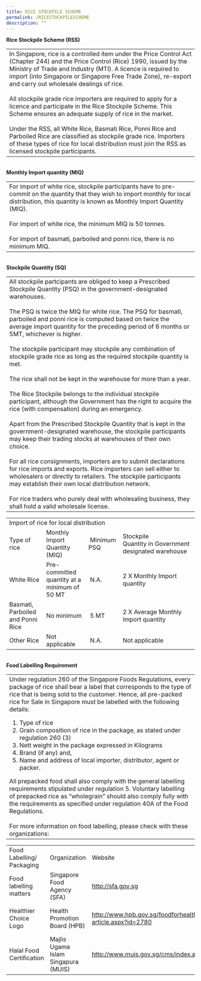 ```yaml
---
title: RICE STOCKPILE SCHEME
permalink: /RICESTOCKPILESCHEME
description: ""
---
```

<strong>Rice Stockpile Scheme (RSS)</strong>

<table cellspacing="0" cellpadding="10">
	<tbody>
		<tr>
			<td>In Singapore, rice is a controlled item under the Price Control Act (Chapter 244) and the Price Control (Rice) 1990, issued by the Ministry of Trade and Industry (MTI). A licence is required to import (into Singapore or Singapore Free Trade Zone), re-export and carry out wholesale dealings of rice.<br>
			<br>
			All stockpile grade rice importers are required&nbsp;to apply for a licence and&nbsp;participate in the Rice Stockpile Scheme. This Scheme ensures an adequate supply of rice in the market.<br>
			<br>
			Under the RSS, all White Rice, Basmati Rice, Ponni Rice and Parboiled Rice are classified as stockpile grade rice. Importers of these types of rice for local distribution must join the RSS as licensed stockpile participants.</td>
		</tr>
	</tbody>
</table><br>
<strong>Monthly Import quantity (MIQ)</strong>

<table cellspacing="0" cellpadding="10">
	<tbody>
<tr>
			<td>For import of white rice, stockpile participants have to pre-commit on the quantity that they wish to import monthly for local distribution, this quantity is known as Monthly Import Quantity (MIQ).<br>
			<br>
			For import of white rice, the minimum MIQ is 50 tonnes.<br>
			<br>
			For import of basmati, parboiled and ponni rice, there is no minimum MIQ.</td>
		</tr>
	</tbody>
</table><br>
<strong>Stockpile Quantity (SQ)</strong>
<table cellspacing="0" cellpadding="10">
	<tbody>
<tr>
			<td>All stockpile partcipants are obliged to keep a Prescribed Stockpile Quantity (PSQ) in the government-designated warehouses. <br>
			<br>
			The PSQ is twice the MIQ for white rice.  The PSQ for basmati, parboiled and ponni rice is computed based on twice the average import quantity for the preceding period of 6 months or 5MT, whichever is higher.<br>
			<br>
			The stockpile participant may stockpile any combination of stockpile grade rice as long as the required stockpile quantity is met.<br><br>
			The rice shall not be kept in the warehouse for more than a year.<br><br>
			The Rice Stockpile belongs to the individual stockpile participant, although the Government has the right to acquire the rice (with compensation) during an emergency.<br><br>
			Apart from the Prescribed Stockpile Quantity that is kept in the government-designated warehouse, the stockpile participants may keep their trading stocks at warehouses of their own choice.<br><br>
			For all rice consignments, importers are to submit declarations for rice imports and exports. Rice importers can sell either to wholesalers or directly to retailers. The stockpile participants may establish their own local distribution network.<br><br>
			For rice traders who purely deal with wholesaling business, they shall hold a valid wholesale license.
			</td>
		</tr>
	</tbody>
</table>
	
<table border="0" cellpadding="10" cellspacing="0">
  <thead>
  </thead>
  <tbody>
    <tr>
      <td colspan="4">Import of rice for local distribution
      </td>
    </tr>
    <tr>
      <td>Type of rice
      </td>
      <td>Monthly Import Quantity (MIQ)
      </td>
      <td>&nbsp;Minimum PSQ
      </td>
      <td>Stockpile Quantity&nbsp;in&nbsp;Government
        <br />
        designated warehouse
      </td>
    </tr>
    <tr>
      <td>White Rice
      </td>
      <td>Pre-committed quantity at a minimum of 50 MT
      </td>
      <td>&nbsp;N.A.
      </td>
      <td>2 X Monthly Import quantity
      </td>
    </tr>
    <tr>
      <td>Basmati, Parboiled and Ponni Rice
      </td>
      <td>No minimum
      </td>
      <td>&nbsp;5 MT
      </td>
      <td>2 X Average Monthly Import quantity
      </td>
    </tr>
    <tr>
      <td>Other Rice
      </td>
      <td>Not applicable
      </td>
      <td>&nbsp;N.A.
      </td>
      <td>Not applicable
      </td>
    </tr>
  </tbody>
</table>
<br>
  <strong>Food Labelling Requirement</strong>
<table cellpadding="10" cellspacing="0">
  <tbody>
    <tr>
      <td>Under regulation 260 of the Singapore Foods Regulations, every package of rice shall bear a label that corresponds to the type of rice that is being sold to the customer. Hence,&nbsp;all pre-packed rice for Sale in Singapore must be labelled with the following details:
        <ol>
          <li>Type of rice</li>
          <li>Grain composition of rice in the package, as stated under regulation 260 (3)</li>
          <li>Nett weight in the package expressed in Kilograms</li>
          <li>Brand (if any) and,</li>
          <li>Name and address of local importer, distributor, agent or packer.</li>
        </ol>
        All prepacked food shall also comply with the general labelling requirements stipulated under regulation 5. Voluntary labelling of prepacked rice as &ldquo;wholegrain&rdquo; should also comply fully with the requirements as specified under regulation 40A of the Food Regulations. 
</br></br>For more information on food labelling, please check with these organizations:
</td></tr></tbody></table>
<table cellspacing="0" cellpadding="10" border="0">
  <thead>
  </thead>
  <tbody>
    <tr>
      <td>Food Labelling/ Packaging
      </td>
      <td>Organization
      </td>
      <td>Website
      </td>
      <td>Contact
      </td>
    </tr>
    <tr>
      <td>Food labelling matters
      </td>
      <td>Singapore Food Agency (SFA)
      </td>
      <td>
        <a href="http://sfa.gov.sg/">http://sfa.gov.sg</a>
      </td>
      <td>6805-2871
      </td>
    </tr>
    <tr>
      <td>Healthier Choice Logo
      </td>
      <td>Health Promotion Board (HPB)
      </td>
      <td><a target="_blank" href="http://www.hpb.gov.sg/foodforhealth/article.aspx?id=2780">http://www.hpb.gov.sg/foodforhealth/
        <br>
        article.aspx?id=2780</a>
      </td>
      <td>6435-3276 /
        <br>
        6435-3683
      </td>
    </tr>
    <tr>
      <td>Halal Food Certification
      </td>
      <td>Majlis Ugama Islam Singapura (MUIS)
      </td>
      <td><a target="_blank" href="http://www.muis.gov.sg/cms/index.aspx">http://www.muis.gov.sg/cms/index.aspx</a>
      </td>
      <td>6359-1199
      </td>
    </tr>
  </tbody>
</table>